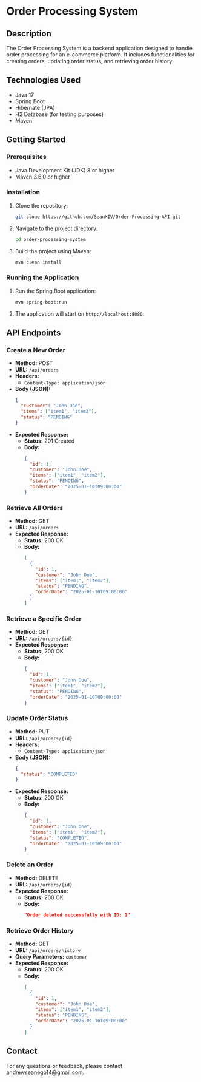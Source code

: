 # Order Processing System

## Description
The Order Processing System is a backend application designed to handle order processing for an e-commerce platform. It includes functionalities for creating orders, updating order status, and retrieving order history.

## Technologies Used
- Java 17
- Spring Boot
- Hibernate (JPA)
- H2 Database (for testing purposes)
- Maven

## Getting Started

### Prerequisites
- Java Development Kit (JDK) 8 or higher
- Maven 3.6.0 or higher

### Installation
1. Clone the repository:
    ```bash
    git clone https://github.com/SeanXIV/Order-Processing-API.git
    ```
2. Navigate to the project directory:
    ```bash
    cd order-processing-system
    ```
3. Build the project using Maven:
    ```bash
    mvn clean install
    ```

### Running the Application
1. Run the Spring Boot application:
    ```bash
    mvn spring-boot:run
    ```
2. The application will start on `http://localhost:8080`.

## API Endpoints

### Create a New Order
- **Method:** POST
- **URL:** `/api/orders`
- **Headers:**
    - `Content-Type: application/json`
- **Body (JSON):**
    ```json
    {
      "customer": "John Doe",
      "items": ["item1", "item2"],
      "status": "PENDING"
    }
    ```
- **Expected Response:**
    - **Status:** 201 Created
    - **Body:**
      ```json
      {
        "id": 1,
        "customer": "John Doe",
        "items": ["item1", "item2"],
        "status": "PENDING",
        "orderDate": "2025-01-10T09:00:00"
      }
      ```

### Retrieve All Orders
- **Method:** GET
- **URL:** `/api/orders`
- **Expected Response:**
    - **Status:** 200 OK
    - **Body:**
      ```json
      [
        {
          "id": 1,
          "customer": "John Doe",
          "items": ["item1", "item2"],
          "status": "PENDING",
          "orderDate": "2025-01-10T09:00:00"
        }
      ]
      ```

### Retrieve a Specific Order
- **Method:** GET
- **URL:** `/api/orders/{id}`
- **Expected Response:**
    - **Status:** 200 OK
    - **Body:**
      ```json
      {
        "id": 1,
        "customer": "John Doe",
        "items": ["item1", "item2"],
        "status": "PENDING",
        "orderDate": "2025-01-10T09:00:00"
      }
      ```

### Update Order Status
- **Method:** PUT
- **URL:** `/api/orders/{id}`
- **Headers:**
    - `Content-Type: application/json`
- **Body (JSON):**
    ```json
    {
      "status": "COMPLETED"
    }
    ```
- **Expected Response:**
    - **Status:** 200 OK
    - **Body:**
      ```json
      {
        "id": 1,
        "customer": "John Doe",
        "items": ["item1", "item2"],
        "status": "COMPLETED",
        "orderDate": "2025-01-10T09:00:00"
      }
      ```

### Delete an Order
- **Method:** DELETE
- **URL:** `/api/orders/{id}`
- **Expected Response:**
    - **Status:** 200 OK
    - **Body:**
      ```json
      "Order deleted successfully with ID: 1"
      ```

### Retrieve Order History
- **Method:** GET
- **URL:** `/api/orders/history`
- **Query Parameters:** `customer`
- **Expected Response:**
    - **Status:** 200 OK
    - **Body:**
      ```json
      [
        {
          "id": 1,
          "customer": "John Doe",
          "items": ["item1", "item2"],
          "status": "PENDING",
          "orderDate": "2025-01-10T09:00:00"
        }
      ]
      ```

## Contact
For any questions or feedback, please contact [andrewseanego14@gmail.com](mailto:your-email@example.com).
